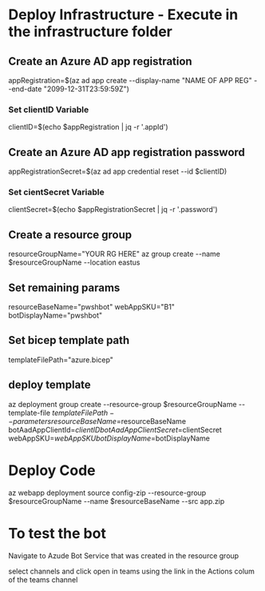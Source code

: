 # Deploy Infrastructure - Execute in the infrastructure folder

## Create an Azure AD app registration
appRegistration=$(az ad app create --display-name "NAME OF APP REG" --end-date "2099-12-31T23:59:59Z")

### Set clientID Variable
clientID=$(echo $appRegistration | jq -r '.appId')

## Create an Azure AD app registration password
appRegistrationSecret=$(az ad app credential reset --id $clientID)

### Set cientSecret Variable
clientSecret=$(echo $appRegistrationSecret | jq -r '.password')

## Create a resource group
resourceGroupName="YOUR RG HERE"
az group create --name $resourceGroupName --location eastus

## Set remaining params
resourceBaseName="pwshbot"
webAppSKU="B1"
botDisplayName="pwshbot"

## Set bicep template path
templateFilePath="azure.bicep"

## deploy template
az deployment group create --resource-group $resourceGroupName --template-file $templateFilePath --parameters resourceBaseName=$resourceBaseName botAadAppClientId=$clientID botAadAppClientSecret=$clientSecret webAppSKU=$webAppSKU botDisplayName=$botDisplayName

# Deploy Code

az webapp deployment source config-zip --resource-group $resourceGroupName --name $resourceBaseName --src app.zip


# To test the bot

Navigate to Azude Bot Service that was created in the resource group

select channels and click open in teams using the link in the Actions colum of the teams channel
